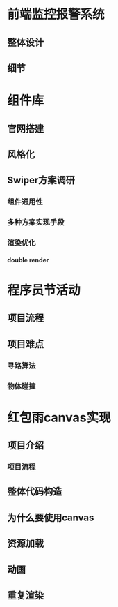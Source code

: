 # 前端监控报警系统
## 整体设计
## 细节



# 组件库
## 官网搭建
## 风格化
## Swiper方案调研
### 组件通用性
### 多种方案实现手段
### 渲染优化
#### double render

# 程序员节活动
## 项目流程
## 项目难点
### 寻路算法
### 物体碰撞


# 红包雨canvas实现
## 项目介绍
### 项目流程
## 整体代码构造
## 为什么要使用canvas
## 资源加载
## 动画
## 重复渲染
## 
